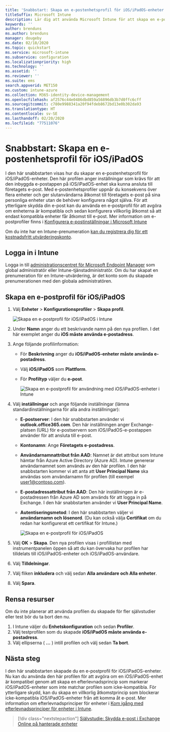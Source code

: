 ```yaml
---
title: 'Snabbstart: Skapa en e-postenhetsprofil för iOS/iPadOS-enheter'
titleSuffix: Microsoft Intune
description: Lär dig att använda Microsoft Intune för att skapa en e-postenhetsprofil så att iOS/iPadOS-enheter kan anslutas säkert till företagets e-post.
keywords: ''
author: brenduns
ms.author: brenduns
manager: dougeby
ms.date: 02/18/2020
ms.topic: quickstart
ms.service: microsoft-intune
ms.subservice: configuration
ms.localizationpriority: high
ms.technology: ''
ms.assetid: ''
ms.reviewer: ''
ms.suite: ems
search.appverid: MET150
ms.custom: intune-azure
ms.collection: M365-identity-device-management
ms.openlocfilehash: af2576c44e0486dbd859a56896db3b7d0ffc6cff
ms.sourcegitcommit: c780e9988341a20f94fdeb8672bd13e0b302da93
ms.translationtype: HT
ms.contentlocale: sv-SE
ms.lasthandoff: 02/20/2020
ms.locfileid: "77511076"
---
```

# <a name="quickstart-create-an-email-device-profile-for-iosipados"></a>Snabbstart: Skapa en e-postenhetsprofil för iOS/iPadOS

I den här snabbstarten visas hur du skapar en e-postenhetsprofil för iOS/iPadOS-enheter. Den här profilen anger inställningar som krävs för att den inbyggda e-postappen på iOS/iPadOS-enhet ska kunna ansluta till företagets e-post. Med e-postenhetsprofiler uppnår du konsekvens över flera enheter och ger slutanvändarna åtkomst till företagets e-post på sina personliga enheter utan de behöver konfigurera något själva. För att ytterligare skydda din e-post kan du använda en e-postprofil för att avgöra om enheterna är kompatibla och sedan konfigurera villkorlig åtkomst så att endast kompatibla enheter får åtkomst till e-post. Mer information om e-postprofiler finns i [Konfigurera e-postinställningar i Microsoft Intune](email-settings-configure.md)

Om du inte har en Intune-prenumeration [kan du registrera dig för ett kostnadsfritt utvärderingskonto](../fundamentals/free-trial-sign-up.md).

## <a name="sign-in-to-intune"></a>Logga in i Intune

Logga in till [administrationscentret för Microsoft Endpoint Manager](https://go.microsoft.com/fwlink/?linkid=2109431) som global administratör eller Intune-tjänstadministratör. Om du har skapat en prenumeration för en Intune-utvärdering, är det konto som du skapade prenumerationen med den globala administratören.

## <a name="create-an-iosipados-email-profile"></a>Skapa en e-postprofil för iOS/iPadOS

1. Välj **Enheter** > **Konfigurationsprofiler** > **Skapa profil**.

   ![Skapa en e-postprofil för iOS/iPadOS i Intune](./media/quickstart-email-profile/ios-create-profile.png)

2. Under **Namn** anger du ett beskrivande namn på den nya profilen. I det här exemplet anger du **iOS måste använda e-postadress**.
3. Ange följande profilinformation:
    - För **Beskrivning** anger du **iOS/iPadOS-enheter måste använda e-postadress**.
    - Välj **iOS/iPadOS** som **Plattform**.
    - För **Profiltyp** väljer du **e-post**.

        ![Skapa en e-postprofil för användning med iOS/iPadOS-enheter i Intune](./media/quickstart-email-profile/ios-email-profile-name.png)

4. Välj **inställningar** och ange följande inställningar (lämna standardinställningarna för alla andra inställningar):
   - **E-postserver**: I den här snabbstarten använder vi **outlook.office365.com**. Den här inställningen anger Exchange-platsen (URL) för e-postservern som iOS/iPadOS-e-postappen använder för att ansluta till e-post.
   - **Kontonamn**: Ange **Företagets e-postadress**.
   - **Användarnamnattribut från AAD**: Namnet är det attribut som Intune hämtar från Azure Active Directory (Azure AD). Intune genererar användarnamnet som används av den här profilen. I den här snabbstarten kommer vi att anta att **User Principal Name** ska användas som användarnamn för profilen (till exempel user1@contoso.com).
   - **E-postadressattribut från AAD**: Den här inställningen är e-postadressen från Azure AD som används för att logga in på Exchange. I den här snabbstarten använder vi **User Principal Name**.
   - **Autentiseringsmetod**: I den här snabbstarten väljer vi **användarnamn och lösenord**. (Du kan också välja **Certifikat** om du redan har konfigurerat ett certifikat för Intune.)

        ![Skapa en e-postprofil för iOS/iPadOS](./media/quickstart-email-profile/ios-email-profile.png)

5. Välj **OK** > **Skapa**. Den nya profilen visas i profillistan med instrumentpanelen öppen så att du kan övervaka hur profilen har tilldelats till iOS/iPadOS-enheter och iOS/iPadOS-användare.
6. Välj **Tilldelningar**.
7. Välj fliken **inkludera** och välj sedan **Alla användare och Alla enheter**. 
8. Välj **Spara**.

## <a name="clean-up-resources"></a>Rensa resurser

Om du inte planerar att använda profilen du skapade för fler självstudier eller test bör du ta bort den nu.

1. I Intune väljer du **Enhetskonfiguration** och sedan **Profiler**.
2. Välj testprofilen som du skapade **iOS/iPadOS måste använda e-postadress**.
3. Välj ellipserna ( **...** ) intill profilen och välj sedan **Ta bort**.

## <a name="next-steps"></a>Nästa steg

I den här snabbstarten skapade du en e-postprofil för iOS/iPadOS-enheter. Nu kan du använda den här profilen för att avgöra om en iOS/iPadOS-enhet är kompatibel genom att skapa en efterlevnadsprincip som markerar iOS/iPadOS-enheter som inte matchar profilen som icke-kompatibla. För ytterligare skydd, kan du skapa en villkorlig åtkomstprincip som blockerar icke-kompatibla iOS/iPadOS-enheter från att komma åt e-post. Mer information om efterlevnadsprinciper för enheter i [Kom igång med efterlevnadsprinciper för enheter i Intune](../protect/device-compliance-get-started.md).

> [!div class="nextstepaction"]
> [Självstudie: Skydda e-post i Exchange Online på hanterade enheter](../tutorial-protect-email-on-enrolled-devices.md)

